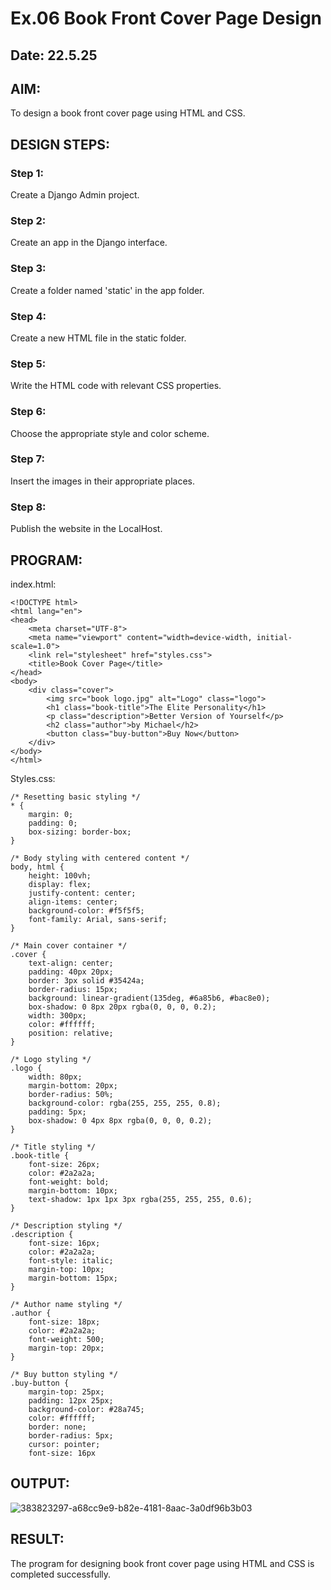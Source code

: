 # Ex.06 Book Front Cover Page Design
## Date:   22.5.25

## AIM:
To design a book front cover page using HTML and CSS.

## DESIGN STEPS:

### Step 1:
Create a Django Admin project.

### Step 2:
Create an app in the Django interface.

### Step 3:
Create a folder named 'static' in the app folder.

### Step 4:
Create a new HTML file in the static folder.

### Step 5:
Write the HTML code with relevant CSS properties.

### Step 6:
Choose the appropriate style and color scheme.

### Step 7:
Insert the images in their appropriate places.

### Step 8:
Publish the website in the LocalHost.

## PROGRAM:
index.html:

```
<!DOCTYPE html>
<html lang="en">
<head>
    <meta charset="UTF-8">
    <meta name="viewport" content="width=device-width, initial-scale=1.0">
    <link rel="stylesheet" href="styles.css">
    <title>Book Cover Page</title>
</head>
<body>
    <div class="cover">
        <img src="book logo.jpg" alt="Logo" class="logo">
        <h1 class="book-title">The Elite Personality</h1>
        <p class="description">Better Version of Yourself</p>
        <h2 class="author">by Michael</h2>
        <button class="buy-button">Buy Now</button>
    </div>
</body>
</html>
```

Styles.css:
```
/* Resetting basic styling */
* {
    margin: 0;
    padding: 0;
    box-sizing: border-box;
}

/* Body styling with centered content */
body, html {
    height: 100vh;
    display: flex;
    justify-content: center;
    align-items: center;
    background-color: #f5f5f5;
    font-family: Arial, sans-serif;
}

/* Main cover container */
.cover {
    text-align: center;
    padding: 40px 20px;
    border: 3px solid #35424a;
    border-radius: 15px;
    background: linear-gradient(135deg, #6a85b6, #bac8e0);
    box-shadow: 0 8px 20px rgba(0, 0, 0, 0.2);
    width: 300px;
    color: #ffffff;
    position: relative;
}

/* Logo styling */
.logo {
    width: 80px;
    margin-bottom: 20px;
    border-radius: 50%;
    background-color: rgba(255, 255, 255, 0.8);
    padding: 5px;
    box-shadow: 0 4px 8px rgba(0, 0, 0, 0.2);
}

/* Title styling */
.book-title {
    font-size: 26px;
    color: #2a2a2a;
    font-weight: bold;
    margin-bottom: 10px;
    text-shadow: 1px 1px 3px rgba(255, 255, 255, 0.6);
}

/* Description styling */
.description {
    font-size: 16px;
    color: #2a2a2a;
    font-style: italic;
    margin-top: 10px;
    margin-bottom: 15px;
}

/* Author name styling */
.author {
    font-size: 18px;
    color: #2a2a2a;
    font-weight: 500;
    margin-top: 20px;
}

/* Buy button styling */
.buy-button {
    margin-top: 25px;
    padding: 12px 25px;
    background-color: #28a745;
    color: #ffffff;
    border: none;
    border-radius: 5px;
    cursor: pointer;
    font-size: 16px

```


## OUTPUT:

![383823297-a68cc9e9-b82e-4181-8aac-3a0df96b3b03](https://github.com/user-attachments/assets/7b6dd91a-9569-4097-836b-5d60af9f1fee)




## RESULT:
The program for designing book front cover page using HTML and CSS is completed successfully.
